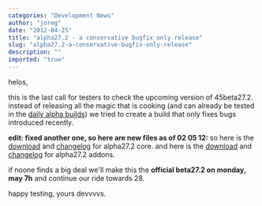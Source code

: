 ```yaml
---
categories: "Development News"
author: "joreg"
date: "2012-04-25"
title: "alpha27.2 - a conservative bugfix only release"
slug: "alpha27.2-a-conservative-bugfix-only-release"
description: ""
imported: "true"
---
```



helos,

this is the last call for testers to check the upcoming version of 45beta27.2.
instead of releasing all the magic that is cooking (and can already be tested in the [daily alpha builds](https://vvvv.org/downloads/previews)) we tried to create a build that only fixes bugs introduced recently.

**edit: fixed another one, so here are new files as of 02 05 12:**
so here is the [download](https://vvvv.org/404) and [changelog](https://betadocs.vvvv.org/changelog/core/change-log-vvvv45beta27-2.html) for alpha27.2 core.
and here is the [download](https://vvvv.org/404) and [changelog](https://betadocs.vvvv.org/changelog/addons/addons-change-log-45beta27-2-01.html) for alpha27.2 addons. 

if noone finds a big deal we'll make this the **official beta27.2 on monday, may 7h** and continue our ride towards 28. 

happy testing,
yours devvvvs.